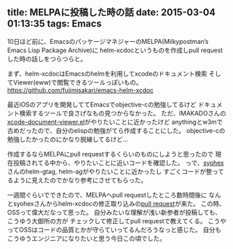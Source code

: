 title: MELPAに投稿した時の話
date: 2015-03-04 01:13:35
tags: Emacs
---

10日ほど前に、EmacsのパッケージマネジャーのMELPA(Milkypostman’s Emacs Lisp Package Archive)に
helm-xcdocというものを作成しpull requestした時の話しをつらつらと。

まず、helm-xcdocはEmacsのhelmを利用してxcodeのドキュメント検索
そしてViewer(eww)で閲覧できるツールっぽいもの。
https://github.com/fujimisakari/emacs-helm-xcdoc

最近iOSのアプリを開発しててEmacsでobjective-cの勉強してるけど
ドキュメント検索するツールで良さげなもの見つからなかった。
ただ、IMAKADOさんの[xcode-document-viewer.el](https://github.com/imakado/emacs-xcode-document-viewer/blob/master/xcode-document-viewer.el)がやりたいことに近かったけど
anythingとw3mで古めだったので、自分のelispの勉強がてら作成することにした。
objective-cの勉強したかったのにかなり脱線してるけど...

作成するならMELPAにpull requestするくらいのものにしようと思ったので
現在投稿されてる中から、やりたいことに近いコードを確認した。
っで、[syohex](https://github.com/syohex)さんのhelm-gtag, helm-agがやりたいことに近かったし
すごくコードが整ってるように見えたのでかなり参考にさせてもらった。

一週間ぐらいでできたので、MELPAへpull requestしたところ数時間後に
なんとsyohexさんからhelm-xcdocの修正取り込みの[pull request](https://github.com/fujimisakari/emacs-helm-xcdoc/commit/fe779cc0a0b79fb6690972d54f36e3f847e39e2f)が来た。
この時、OSSって偉大だなって思った。
自分みたいな理解が浅い新参者が投稿しても、こうゆう大御所の方が
チェックして修正してpull requestで教えてくる。
こうやってOSSはコードの品質とかが守らていってるんだろうなっと感じた。
自分もこうゆうエンジニアになりたいと思う今日この頃でした。
